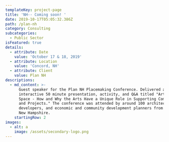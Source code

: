 ```yaml
---
templateKey: project-page
title: 'NH-- Coming soon! '
date: 2019-10-17T05:05:32.386Z
path: /plan-nh
category: Consulting
subcategories:
  - Public Sector
isFeatured: true
details:
  - attribute: Date
    value: 'October 17 & 18, 2019'
  - attribute: Location
    value: 'Concord, NH'
  - attribute: Client
    value: Plan NH
descriptions:
  - md_content: >-
      Guest speaker for the Plan NH Placemaking Conference. Delivered an
      interactive 50 minute presentation, activity, and Q&A titled "Arts and
      Space - How and Why the Arts Have a Unique Role in Supporting Communities
      and Projects." The conference was attended by around 100 architects,
      developers, and economic and community development planners from across
      New Hampshire.
    startingRow: 2
images:
  - alt: a
    image: /assets/secondary-logo.png
---
```


